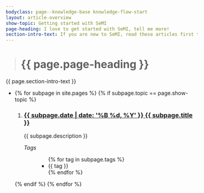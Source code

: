 ```yaml
---
bodyclass: page--knowledge-base knowledge-flow-start
layout: article-overview
show-topic: Getting started with SeMI
page-heading: I love to get started with SeMI, tell me more!
section-intro-text: If you are new to SeMI, read these articles first to understand why SeMI is valuable for your organization.
---
```


<!-- THIS PAGE CONTAINS THE INDEX FOR THIS FOLDER -->

> # {{ page.page-heading }}

{{ page.section-intro-text }}

<ul class="article-overview">
    <section>
        <li>
            {% for subpage in site.pages %}
                {% if subpage.topic == page.show-topic %}
                    <ol>
                        <li><h3><a href="{{ subpage.url }}">{{ subpage.date | date: '%B %d, %Y' }} {{ subpage.title }}</a></h3>
                            <p>
                                {{ subpage.description }}
                            </p>
                            <dl class="tags">
                                <dt><i>Tags</i></dt>
                                <dd>
                                    <ul class="tags">
                            			{% for tag in subpage.tags %}
                        					<li>{{ tag }}</li>
                        				{% endfor %}
                        			</ul>
                                </dd>
                            </dl>
                        </li>
                    </ol>
                {% endif %}
            {% endfor %}
        </li>
    </section>
</ul>